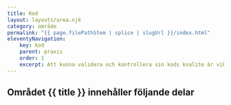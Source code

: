 ```yaml
---
title: Kod
layout: layouts/area.njk
category: område
permalink: "{{ page.filePathStem | splice | slugUrl }}/index.html"
eleventyNavigation:
    key: kod
    parent: praxis
    order: 1
    excerpt: Att kunna validera och kontrollera sin kods kvalite är viktigt
---
```

## Området {{ title }} innehåller följande delar
